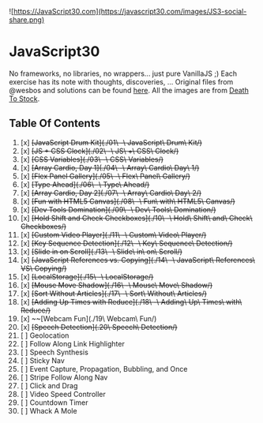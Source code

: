 ![https://JavaScript30.com](https://javascript30.com/images/JS3-social-share.png)

# JavaScript30

No frameworks, no libraries, no wrappers... just pure VanillaJS ;)
Each exercise has its note with thoughts, discoveries, ...
Original files from @wesbos and solutions can be found [here](https://github.com/wesbos/JavaScript30).
All the images are from [Death To Stock](http://deathtothestockphoto.com/).


## Table Of Contents

1. [x] ~~[JavaScript Drum Kit](./01\ -\ JavaScript\ Drum\ Kit/)~~
2. [x] ~~[JS + CSS Clock](./02\ -\ JS\ +\ CSS\ Clock/)~~
3. [x] ~~[CSS Variables](./03\ -\ CSS\ Variables/)~~
4. [x] ~~[Array Cardio, Day 1](./04\ -\ Array\ Cardio\ Day\ 1/)~~
5. [x] ~~[Flex Panel Gallery](./05\ -\ Flex\ Panel\ Gallery/)~~
6. [x] ~~[Type Ahead](./06\ -\ Type\ Ahead/)~~
7. [x] ~~[Array Cardio, Day 2](./07\ -\ Array\ Cardio\ Day\ 2/)~~
8. [x] ~~[Fun with HTML5 Canvas](./08\ -\ Fun\ with\ HTML5\ Canvas/)~~
9. [x] ~~[Dev Tools Domination](./09\ -\ Dev\ Tools\ Domination/)~~
10. [x] ~~[Hold Shift and Check Checkboxes](./10\ -\ Hold\ Shift\ and\ Check\ Checkboxes/)~~
11. [x] ~~[Custom Video Player](./11\ -\ Custom\ Video\ Player/)~~
12. [x] ~~[Key Sequence Detection](./12\ -\ Key\ Sequence\ Detection/)~~
13. [x] ~~[Slide in on Scroll](./13\ -\ Slide\ in\ on\ Scroll/)~~
14. [x] ~~[JavaScript References vs. Copying](./14\ -\ JavaScript\ References\ VS\ Copying/)~~
15. [x] ~~[LocalStorage](./15\ -\ LocalStorage/)~~
16. [x] ~~[Mouse Move Shadow](./16\ -\ Mouse\ Move\ Shadow/)~~
17. [x] ~~[Sort Without Articles](./17\ -\ Sort\ Without\ Articles/)~~
18. [x] ~~[Adding Up Times with Reduce](./18\ -\ Adding\ Up\ Times\ with\ Reduce/)~~
19. [x] ~~[Webcam Fun](./19\ Webcam\ Fun/)
20. [x] ~~[Speech Detection](.20\ Speech\ Detection/)~~
21. [ ] Geolocation
22. [ ] Follow Along Link Highlighter
23. [ ] Speech Synthesis
24. [ ] Sticky Nav
25. [ ] Event Capture, Propagation, Bubbling, and Once
26. [ ] Stripe Follow Along Nav
27. [ ] Click and Drag
28. [ ] Video Speed Controller
29. [ ] Countdown Timer
30. [ ] Whack A Mole



